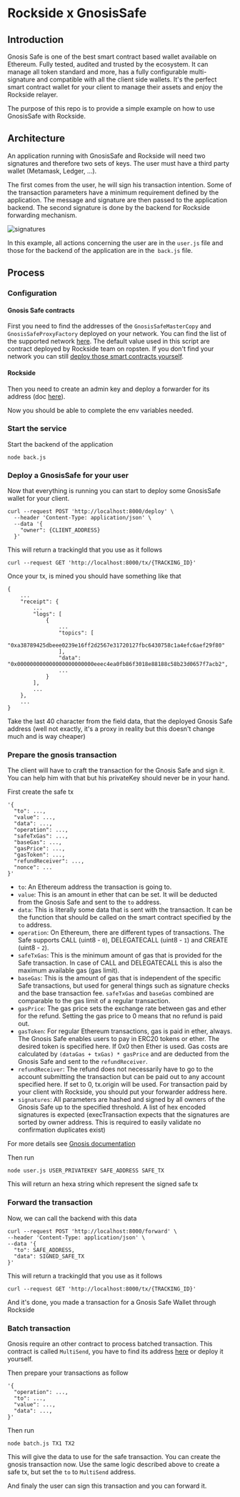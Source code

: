 # Rockside x GnosisSafe

## Introduction

Gnosis Safe is one of the best smart contract based wallet available on Ethereum. Fully tested, audited and trusted by the ecosystem.
It can manage all token standard and more, has a fully configurable multi-signature and compatible with all the client side wallets.
It's the perfect smart contract wallet for your client to manage their assets and enjoy the Rockside relayer.

The purpose of this repo is to provide a simple example on how to use GnosisSafe with Rockside.

## Architecture

An application running with GnosisSafe and Rockside will need two signatures and therefore two sets of keys. The user must have a third party wallet (Metamask, Ledger, ...).

The first comes from the user, he will sign his transaction intention. Some of the transaction parameters have a minimum requirement defined by the application. The message and signature are then passed to the application backend. The second signature is done by the backend for Rockside forwarding mechanism.

![signatures](https://raw.githubusercontent.com/rocksideio/rockside-integration-examples/master/gnosis-safe/img/signatures.png)

In this example, all actions concerning the user are in the `user.js` file and those for the backend of the application are in the` back.js` file.

## Process

### Configuration

#### Gnosis Safe contracts

First you need to find the addresses of the `GnosisSafeMasterCopy` and `GnosisSafeProxyFactory` deployed on your network. You can find the list of the supported network [here](https://github.com/gnosis/safe-contracts/tree/v1.1.1/.openzeppelin). The default value used in this script are contract deployed by Rockside team on ropsten. If you don't find your network you can still [deploy those smart contracts yourself](https://github.com/gnosis/safe-contracts#deploy).

#### Rockside

Then you need to create an admin key and deploy a forwarder for its address (doc [here](https://docs.rockside.io/rockside-api)).

Now you should be able to complete the env variables needed.

### Start the service

Start the backend of the application

```
node back.js
```

### Deploy a GnosisSafe for your user

Now that everything is running you can start to deploy some GnosisSafe wallet for your client.

```
curl --request POST 'http://localhost:8000/deploy' \
  --header 'Content-Type: application/json' \
  --data '{
  	"owner": {CLIENT_ADDRESS}
  }'
```

This will return a trackingId that you use as it follows

```
curl --request GET 'http://localhost:8000/tx/{TRACKING_ID}'
```

Once your tx, is mined you should have something like that

```
{
    ...
    "receipt": {
        ...
        "logs": [
            {
                ...
                "topics": [
                    "0xa38789425dbeee0239e16ff2d2567e31720127fbc6430758c1a4efc6aef29f80"
                ],
                "data": "0x000000000000000000000000eeec4ea0fb86f3018e88188c58b23d0657f7acb2",
                ...
            }
        ],
        ...
    },
    ...
}
```

Take the last 40 character from the field data, that the deployed Gnosis Safe address (well not exactly, it's a proxy in reality but this doesn't change much and is way cheaper)

### Prepare the gnosis transaction

The client will have to craft the transaction for the Gnosis Safe and sign it. You can help him with that but his privateKey should never be in your hand.

First create the safe tx

```
'{
  "to": ...,
  "value": ...,
  "data": ...,
  "operation": ...,
  "safeTxGas": ...,
  "baseGas": ...,
  "gasPrice": ...,
  "gasToken": ...,
  "refundReceiver": ...,
  "nonce": ...
}'
```

* `to`: An Ethereum address the transaction is going to.
* `value`: This is an amount in ether that can be set. It will be deducted from the Gnosis Safe and sent to the `to` address.
* `data`: This is literally some data that is sent with the transaction. It can be the function that should be called on the smart contract specified by the `to` address.
* `operation`: On Ethereum, there are different types of transactions. The Safe supports CALL (uint8 - `0`), DELEGATECALL (uint8 - `1`) and CREATE (uint8 - `2`).
* `safeTxGas`: This is the minimum amount of gas that is provided for the Safe transaction. In case of CALL and DELEGATECALL this is also the maximum available gas (gas limit).
* `baseGas`: This is the amount of gas that is independent of the specific Safe transactions, but used for general things such as signature checks and the base transaction fee. `safeTxGas` and `baseGas` combined are comparable to the gas limit of a regular transaction.
* `gasPrice`: The gas price sets the exchange rate between gas and ether for the refund. Setting the gas price to 0 means that no refund is paid out.
* `gasToken`: For regular Ethereum transactions, gas is paid in ether, always. The Gnosis Safe enables users to pay in ERC20 tokens or ether. The desired token is specified here. If 0x0 then Ether is used. Gas costs are calculated by `(dataGas + txGas) * gasPrice` and are deducted from the Gnosis Safe and sent to the `refundReceiver`.
* `refundReceiver`: The refund does not necessarily have to go to the account submitting the transaction but can be paid out to any account specified here. If set to 0, tx.origin will be used. For transaction paid by your client with Rockside, you should put your forwarder address here.
* `signatures`: All parameters are hashed and signed by all owners of the Gnosis Safe up to the specified threshold. A list of hex encoded signatures is expected (execTransaction expects that the signatures are sorted by owner address. This is required to easily validate no confirmation duplicates exist)

For more details see [Gnosis documentation](https://docs.gnosis.io/safe/docs/contracts_tx_execution/)

Then run

```
node user.js USER_PRIVATEKEY SAFE_ADDRESS SAFE_TX
```

This will return an hexa string which represent the signed safe tx

### Forward the transaction

Now, we can call the backend with this data

```
curl --request POST 'http://localhost:8000/forward' \
--header 'Content-Type: application/json' \
--data '{
  "to": SAFE_ADDRESS,
  "data": SIGNED_SAFE_TX
}'
```

This will return a trackingId that you use as it follows

```
curl --request GET 'http://localhost:8000/tx/{TRACKING_ID}'
```

And it's done, you made a transaction for a Gnosis Safe Wallet through Rockside

### Batch transaction

Gnosis require an other contract to process batched transaction. This contract is called `MultiSend`, you have to find its address [here](https://github.com/gnosis/safe-contracts/tree/v1.1.1/.openzeppelin) or deploy it yourself.

Then prepare your transactions as follow

```
'{
  "operation": ...,
  "to": ...,
  "value": ...,
  "data": ...,
}'
```

Then run

```
node batch.js TX1 TX2
```

This will give the data to use for the safe transaction. You can create the gnosis transaction now. Use the same logic described above to create a safe tx, but set the  `to` to `MultiSend` address.

And finaly the user can sign this transaction and you can forward it.
